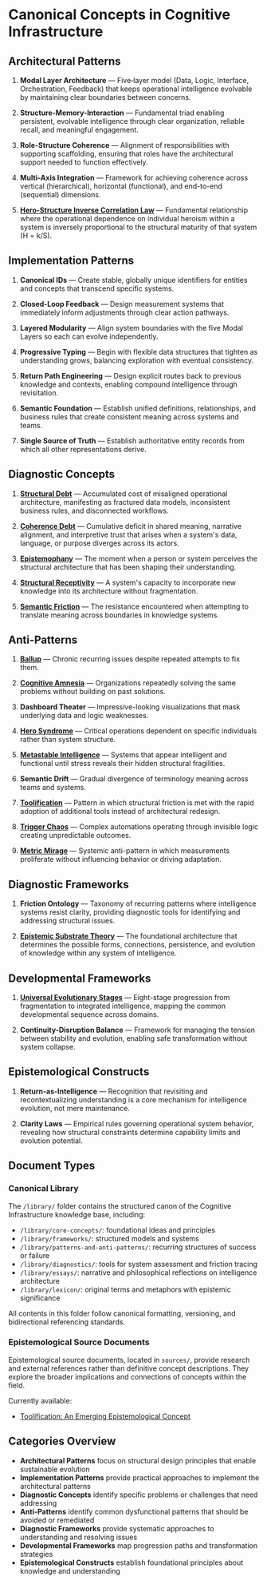 # Canonical Concepts in Cognitive Infrastructure

## Architectural Patterns

1. **Modal Layer Architecture** — Five‑layer model (Data, Logic, Interface, Orchestration, Feedback) that keeps operational intelligence evolvable by maintaining clear boundaries between concerns.

2. **Structure-Memory-Interaction** — Fundamental triad enabling persistent, evolvable intelligence through clear organization, reliable recall, and meaningful engagement.

3. **Role-Structure Coherence** — Alignment of responsibilities with supporting scaffolding, ensuring that roles have the architectural support needed to function effectively.

4. **Multi-Axis Integration** — Framework for achieving coherence across vertical (hierarchical), horizontal (functional), and end-to-end (sequential) dimensions.

5. **[Hero-Structure Inverse Correlation Law](library/core-concepts/hero-structure-inverse-correlation-law-canonical-source.md)** — Fundamental relationship where the operational dependence on individual heroism within a system is inversely proportional to the structural maturity of that system (H = k/S).

## Implementation Patterns

1. **Canonical IDs** — Create stable, globally unique identifiers for entities and concepts that transcend specific systems.

2. **Closed-Loop Feedback** — Design measurement systems that immediately inform adjustments through clear action pathways.

3. **Layered Modularity** — Align system boundaries with the five Modal Layers so each can evolve independently.

4. **Progressive Typing** — Begin with flexible data structures that tighten as understanding grows, balancing exploration with eventual consistency.

5. **Return Path Engineering** — Design explicit routes back to previous knowledge and contexts, enabling compound intelligence through revisitation.

6. **Semantic Foundation** — Establish unified definitions, relationships, and business rules that create consistent meaning across systems and teams.

7. **Single Source of Truth** — Establish authoritative entity records from which all other representations derive.

## Diagnostic Concepts

1. **[Structural Debt](library/core-concepts/structure-debt-canonical-source.md)** — Accumulated cost of misaligned operational architecture, manifesting as fractured data models, inconsistent business rules, and disconnected workflows.

2. **[Coherence Debt](library/core-concepts/coherence-debt-canonical-source.md)** — Cumulative deficit in shared meaning, narrative alignment, and interpretive trust that arises when a system's data, language, or purpose diverges across its actors.

3. **[Epistemophany](library/core-concepts/epistemophany-canonical-source.md)** — The moment when a person or system perceives the structural architecture that has been shaping their understanding.

4. **[Structural Receptivity](library/core-concepts/structural-receptivity-canonical-source.md)** — A system's capacity to incorporate new knowledge into its architecture without fragmentation.

5. **[Semantic Friction](library/core-concepts/semantic-friction-canonical-source.md)** — The resistance encountered when attempting to translate meaning across boundaries in knowledge systems.

## Anti-Patterns

1. **[Ballup](library/patterns-and-anti-patterns/anti-patterns/ballup-canonical-source.md)** — Chronic recurring issues despite repeated attempts to fix them.

2. **[Cognitive Amnesia](library/patterns-and-anti-patterns/anti-patterns/cognitive-amnesia-canonical-source.md)** — Organizations repeatedly solving the same problems without building on past solutions.

3. **Dashboard Theater** — Impressive-looking visualizations that mask underlying data and logic weaknesses.

4. **[Hero Syndrome](library/patterns-and-anti-patterns/anti-patterns/hero-syndrome-canonical-source.md)** — Critical operations dependent on specific individuals rather than system structure.

5. **[Metastable Intelligence](library/patterns-and-anti-patterns/anti-patterns/metastable-intelligence-canonical-source.md)** — Systems that appear intelligent and functional until stress reveals their hidden structural fragilities.

6. **Semantic Drift** — Gradual divergence of terminology meaning across teams and systems.

7. **[Toolification](library/patterns-and-anti-patterns/anti-patterns/toolification-canonical-source.md)** — Pattern in which structural friction is met with the rapid adoption of additional tools instead of architectural redesign.

8. **[Trigger Chaos](library/patterns-and-anti-patterns/anti-patterns/trigger-chaos-canonical-source.md)** — Complex automations operating through invisible logic creating unpredictable outcomes.

9. **[Metric Mirage](library/patterns-and-anti-patterns/anti-patterns/metric-mirage-canonical-source.md)** — Systemic anti-pattern in which measurements proliferate without influencing behavior or driving adaptation.

## Diagnostic Frameworks

1. **Friction Ontology** — Taxonomy of recurring patterns where intelligence systems resist clarity, providing diagnostic tools for identifying and addressing structural issues.

2. **[Epistemic Substrate Theory](library/core-concepts/epistemic-substrate-theory-canonical-source.md)** — The foundational architecture that determines the possible forms, connections, persistence, and evolution of knowledge within any system of intelligence.

## Developmental Frameworks

1. **[Universal Evolutionary Stages](library/core-concepts/universal-evolutionary-stages-canonical-source.md)** — Eight-stage progression from fragmentation to integrated intelligence, mapping the common developmental sequence across domains.

2. **Continuity-Disruption Balance** — Framework for managing the tension between stability and evolution, enabling safe transformation without system collapse.

## Epistemological Constructs

1. **Return-as-Intelligence** — Recognition that revisiting and recontextualizing understanding is a core mechanism for intelligence evolution, not mere maintenance.

2. **Clarity Laws** — Empirical rules governing operational system behavior, revealing how structural constraints determine capability limits and evolution potential.

## Document Types

### Canonical Library

The `/library/` folder contains the structured canon of the Cognitive Infrastructure knowledge base, including:

- `/library/core-concepts/`: foundational ideas and principles
- `/library/frameworks/`: structured models and systems
- `/library/patterns-and-anti-patterns/`: recurring structures of success or failure
- `/library/diagnostics/`: tools for system assessment and friction tracing
- `/library/essays/`: narrative and philosophical reflections on intelligence architecture
- `/library/lexicon/`: original terms and metaphors with epistemic significance

All contents in this folder follow canonical formatting, versioning, and bidirectional referencing standards.

### Epistemological Source Documents

Epistemological source documents, located in `sources/`, provide research and external references rather than definitive concept descriptions. They explore the broader implications and connections of concepts within the field.

Currently available:
- [Toolification: An Emerging Epistemological Concept](sources/toolification-epistemological-source.md)

## Categories Overview

- **Architectural Patterns** focus on structural design principles that enable sustainable evolution
- **Implementation Patterns** provide practical approaches to implement the architectural patterns
- **Diagnostic Concepts** identify specific problems or challenges that need addressing
- **Anti-Patterns** identify common dysfunctional patterns that should be avoided or remediated
- **Diagnostic Frameworks** provide systematic approaches to understanding and resolving issues
- **Developmental Frameworks** map progression paths and transformation strategies
- **Epistemological Constructs** establish foundational principles about knowledge and understanding 